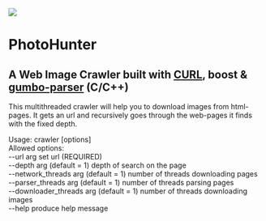 ![](https://github.com/Berendei-Jr/Crawler/actions/workflows/build.yaml/badge.svg)
# PhotoHunter
## A Web Image Crawler built with [CURL](https://curl.se/libcurl), boost & [gumbo-parser](https://github.com/google/gumbo-parser) (C/C++)
This multithreaded crawler will help you to download images from html-pages. It gets an url and recursively goes through
the web-pages it finds with the fixed depth.

Usage: crawler [options]  
Allowed options:  
--url arg                     set url (REQUIRED)  
--depth arg (default = 1)              depth of search on the page  
--network_threads arg (default = 1)    number of threads downloading pages  
--parser_threads arg (default = 1)     number of threads parsing pages  
--downloader_threads arg (default = 1) number of threads downloading images  
--help                        produce help message
